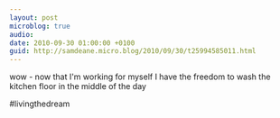 ```yaml
---
layout: post
microblog: true
audio: 
date: 2010-09-30 01:00:00 +0100
guid: http://samdeane.micro.blog/2010/09/30/t25994585011.html
---
```

wow - now that I'm working for myself I have the freedom to wash the kitchen floor in the middle of the day

#livingthedream
